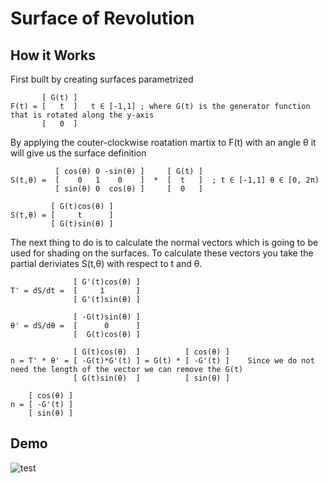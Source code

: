 # Surface of Revolution

## How it Works
First built by creating surfaces parametrized
```
       [ G(t) ]
F(t) = [   t  ]   t ∈ [-1,1] ; where G(t) is the generator function that is rotated along the y-axis
       [   0  ]
```
By applying the couter-clockwise roatation martix to F(t) with an angle θ it will give us the surface definition
```
          [ cos(θ) 0 -sin(θ) ]     [ G(t) ]
S(t,θ) =  [    0   1    0    ]  *  [  t   ]  ; t ∈ [-1,1] θ ∈ [0, 2π)
          [ sin(θ) 0  cos(θ) ]     [  0   ]
          
         [ G(t)cos(θ) ]
S(t,θ) = [     t      ]
         [ G(t)sin(θ) ]
```
The next thing to do is to calculate the normal vectors which is going to be used for shading on the surfaces. To calculate these vectors you take the partial 
deriviates S(t,θ) with respect to t and θ.
```
              [ G'(t)cos(θ) ]
T' = dS/dt =  [     1       ]
              [ G'(t)sin(θ) ]

              [ -G(t)sin(θ) ]
θ' = dS/dθ =  [      0      ]
              [  G(t)cos(θ) ]

              [ G(t)cos(θ)  ]          [ cos(θ) ]
n = T' * θ' = [ -G(t)*G'(t) ] = G(t) * [ -G'(t) ]    Since we do not need the length of the vector we can remove the G(t) 
              [ G(t)sin(θ)  ]          [ sin(θ) ]
              
    [ cos(θ) ] 
n = [ -G'(t) ]
    [ sin(θ) ]
```


## Demo
![test](https://i.gyazo.com/ec7c1e394cc967d4731392dff82f067f.gif)
